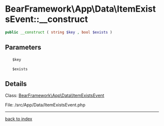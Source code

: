# BearFramework\App\Data\ItemExistsEvent::__construct

```php
public __construct ( string $key , bool $exists )
```

## Parameters

&nbsp;&nbsp;&nbsp;&nbsp;&nbsp;&nbsp;`$key`

&nbsp;&nbsp;&nbsp;&nbsp;&nbsp;&nbsp;`$exists`

## Details

Class: [BearFramework\App\Data\ItemExistsEvent](bearframework.app.data.itemexistsevent.class.md)

File: /src/App/Data/ItemExistsEvent.php

---

[back to index](index.md)

